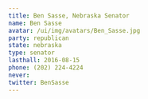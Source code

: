 ```yaml
---
title: Ben Sasse, Nebraska Senator
name: Ben Sasse
avatar: /ui/img/avatars/Ben_Sasse.jpg
party: republican
state: nebraska
type: senator
lasthall: 2016-08-15
phone: (202) 224-4224
never: 
twitter: BenSasse
---
```

